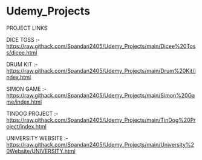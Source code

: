 # Udemy_Projects
PROJECT LINKS

DICE TOSS :- https://raw.githack.com/Spandan2405/Udemy_Projects/main/Dicee%20Toss/dicee.html

DRUM KIT :- https://raw.githack.com/Spandan2405/Udemy_Projects/main/Drum%20Kit/index.html

SIMON GAME :- https://raw.githack.com/Spandan2405/Udemy_Projects/main/Simon%20Game/index.html

TINDOG PROJECT :- https://raw.githack.com/Spandan2405/Udemy_Projects/main/TinDog%20Project/index.html

UNIVERSITY WEBSITE :- https://raw.githack.com/Spandan2405/Udemy_Projects/main/University%20Website/UNIVERSITY.html

